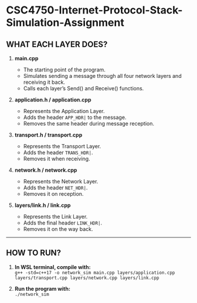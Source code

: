 # CSC4750-Internet-Protocol-Stack-Simulation-Assignment
## WHAT EACH LAYER DOES?
1. **main.cpp**  
   - The starting point of the program.  
   - Simulates sending a message through all four network layers and receiving it back.  
   - Calls each layer’s Send() and Receive() functions.

2. **application.h / application.cpp**  
   - Represents the Application Layer.  
   - Adds the header `APP_HDR|` to the message.  
   - Removes the same header during message reception.

3. **transport.h / transport.cpp**  
   - Represents the Transport Layer.  
   - Adds the header `TRANS_HDR|`.  
   - Removes it when receiving.

4. **network.h / network.cpp**  
   - Represents the Network Layer.  
   - Adds the header `NET_HDR|`.  
   - Removes it on reception.

5. **layers/link.h / link.cpp**  
   - Represents the Link Layer.  
   - Adds the final header `LINK_HDR|`.  
   - Removes it on the way back.

---

## HOW TO RUN?

1. **In WSL terminal, compile with:**  
   `g++ -std=c++17 -o network_sim main.cpp layers/application.cpp layers/transport.cpp layers/network.cpp layers/link.cpp`

2. **Run the program with:**  
   `./network_sim`

